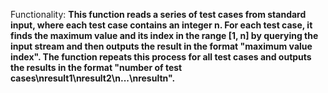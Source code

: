 Functionality: **This function reads a series of test cases from standard input, where each test case contains an integer n. For each test case, it finds the maximum value and its index in the range [1, n] by querying the input stream and then outputs the result in the format "maximum value index". The function repeats this process for all test cases and outputs the results in the format "number of test cases\nresult1\nresult2\n...\nresultn".**